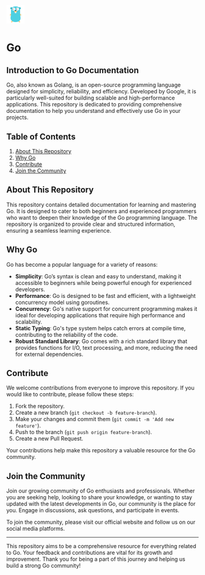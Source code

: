 # ![GO](../img/icons8-golang-48.png) 
# Go
## Introduction to Go Documentation
Go, also known as Golang, is an open-source programming language designed for simplicity, reliability, and efficiency. Developed by Google, it is particularly well-suited for building scalable and high-performance applications. This repository is dedicated to providing comprehensive documentation to help you understand and effectively use Go in your projects.

## Table of Contents
1. [About This Repository](#about-this-repository)
2. [Why Go](#why-go)
3. [Contribute](#contribute)
4. [Join the Community](#join-the-community)


## About This Repository
This repository contains detailed documentation for learning and mastering Go. It is designed to cater to both beginners and experienced programmers who want to deepen their knowledge of the Go programming language. The repository is organized to provide clear and structured information, ensuring a seamless learning experience.

## Why Go
Go has become a popular language for a variety of reasons:
- **Simplicity**: Go’s syntax is clean and easy to understand, making it accessible to beginners while being powerful enough for experienced developers.
- **Performance**: Go is designed to be fast and efficient, with a lightweight concurrency model using goroutines.
- **Concurrency**: Go's native support for concurrent programming makes it ideal for developing applications that require high performance and scalability.
- **Static Typing**: Go's type system helps catch errors at compile time, contributing to the reliability of the code.
- **Robust Standard Library**: Go comes with a rich standard library that provides functions for I/O, text processing, and more, reducing the need for external dependencies.

## Contribute
We welcome contributions from everyone to improve this repository. If you would like to contribute, please follow these steps:
1. Fork the repository.
2. Create a new branch (`git checkout -b feature-branch`).
3. Make your changes and commit them (`git commit -m 'Add new feature'`).
4. Push to the branch (`git push origin feature-branch`).
5. Create a new Pull Request.

Your contributions help make this repository a valuable resource for the Go community.

## Join the Community
Join our growing community of Go enthusiasts and professionals. Whether you are seeking help, looking to share your knowledge, or wanting to stay updated with the latest developments in Go, our community is the place for you. Engage in discussions, ask questions, and participate in events.

To join the community, please visit our official website and follow us on our social media platforms.

---

This repository aims to be a comprehensive resource for everything related to Go. Your feedback and contributions are vital for its growth and improvement. Thank you for being a part of this journey and helping us build a strong Go community!